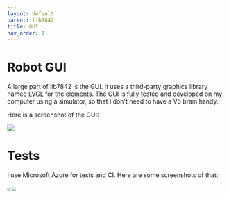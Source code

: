 ```yaml
---
layout: default
parent: lib7842
title: GUI
nav_order: 1
---
```


# Robot GUI

A large part of lib7842 is the GUI.  It uses a third-party graphics library named LVGL for the elements. The GUI is fully tested and developed on my computer using a simulator, so that I don't need to have a V5 brain handy.

Here is a screenshot of the GUI:

![]({{site.url}}/assets/images/image-20191115154625010.png)

# Tests

I use Microsoft Azure for tests and CI. Here are some screenshots of that:

<img src="{{site.url}}/assets/images/image-20191115154953636.png" style="zoom: 50%;" /> 
<img src="{{site.url}}/assets/images/image-20191115155031424.png" style="zoom: 50%;" />